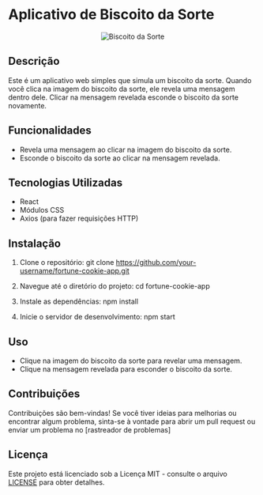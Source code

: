 # Aplicativo de Biscoito da Sorte

<p align="center">
  <img src="https://i.ibb.co/51vd9r6/Captura-de-tela-2024-03-14-114126.png" alt="Biscoito da Sorte">
</p>

## Descrição

Este é um aplicativo web simples que simula um biscoito da sorte. Quando você clica na imagem do biscoito da sorte, ele revela uma mensagem dentro dele. Clicar na mensagem revelada esconde o biscoito da sorte novamente.

## Funcionalidades

- Revela uma mensagem ao clicar na imagem do biscoito da sorte.
- Esconde o biscoito da sorte ao clicar na mensagem revelada.

## Tecnologias Utilizadas

- React
- Módulos CSS
- Axios (para fazer requisições HTTP)

## Instalação

1. Clone o repositório:
git clone https://github.com/your-username/fortune-cookie-app.git

2. Navegue até o diretório do projeto:
cd fortune-cookie-app

3. Instale as dependências:
npm install

4. Inicie o servidor de desenvolvimento:
npm start

## Uso

- Clique na imagem do biscoito da sorte para revelar uma mensagem.
- Clique na mensagem revelada para esconder o biscoito da sorte.

## Contribuições

Contribuições são bem-vindas! Se você tiver ideias para melhorias ou encontrar algum problema, sinta-se à vontade para abrir um pull request ou enviar um problema no [rastreador de problemas]

## Licença

Este projeto está licenciado sob a Licença MIT - consulte o arquivo [LICENSE](LICENSE) para obter detalhes.
